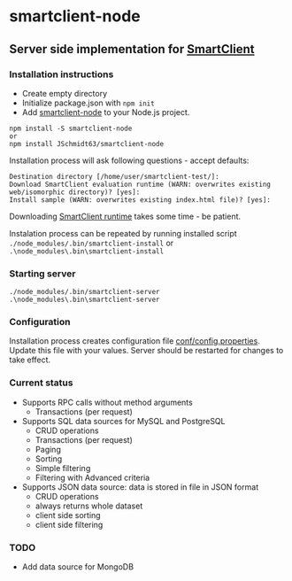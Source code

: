 # smartclient-node
## Server side implementation for [SmartClient](http://www.smartclient.com/)

### Installation instructions
- Create empty directory
- Initialize package.json with `npm init`
- Add [smartclient-node](https://github.com/isomorphic-software/smartclient-node.git) to your Node.js project.
```
npm install -S smartclient-node
or
npm install JSchmidt63/smartclient-node
```
Installation process will ask following questions - accept defaults:
```
Destination directory [/home/user/smartclient-test/]:
Download SmartClient evaluation runtime (WARN: overwrites existing web/isomorphic directory)? [yes]:
Install sample (WARN: overwrites existing index.html file)? [yes]:
```
Downloading [SmartClient runtime](http://www.smartclient.com/product) takes some time - be patient.

Instalation process can be repeated by running installed script 
`./node_modules/.bin/smartclient-install` 
or
`.\node_modules\.bin\smartclient-install`

### Starting server
```
./node_modules/.bin/smartclient-server
.\node_modules\.bin\smartclient-server
```

### Configuration
Installation process creates configuration file [conf/config.properties](conf/config.properties).
Update this file with your values.
Server should be restarted for changes to take effect.

### Current status
- Supports RPC calls without method arguments
    - Transactions (per request)
- Supports SQL data sources for MySQL and PostgreSQL
    - CRUD operations
    - Transactions (per request)
    - Paging
    - Sorting
    - Simple filtering
    - Filtering with Advanced criteria
- Supports JSON data source: data is stored in file in JSON format
    - CRUD operations
    - always returns whole dataset
    - client side sorting
    - client side filtering

### TODO
- Add data source for MongoDB
